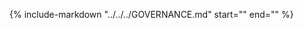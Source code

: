 {%
   include-markdown "../../../GOVERNANCE.md"
   start="<!--governance-start-->"
   end="<!--governance-end-->"
%}
